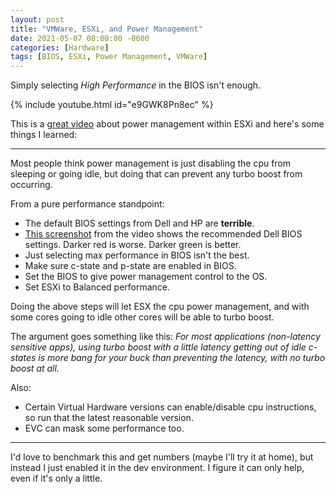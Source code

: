 ```yaml
---
layout: post
title: "VMWare, ESXi, and Power Management"
date: 2021-05-07 08:00:00 -0600
categories: [Hardware]
tags: [BIOS, ESXi, Power Management, VMWare]
---
```


Simply selecting *High Performance* in the BIOS isn't enough.

{% include youtube.html id="e9GWK8Pn8ec" %}

This is a [great video](https://www.youtube.com/watch?v=e9GWK8Pn8ec) about power management within ESXi and here's some things I learned:

---

Most people think power management is just disabling the cpu from sleeping or going idle, but doing that can prevent any turbo boost from occurring.

From a pure performance standpoint:

* The default BIOS settings from Dell and HP are **terrible**.
* [This screenshot](/assets/2021/05/vmware-dell-power-settings.png) from the video shows the recommended Dell BIOS settings. Darker red is worse. Darker green is better.
* Just selecting max performance in BIOS isn't the best.
* Make sure c-state and p-state are enabled in BIOS.
* Set the BIOS to give power management control to the OS.
* Set ESXi to Balanced performance.

Doing the above steps will let ESX the cpu power management, and with some cores going to idle other cores will be able to turbo boost.

The argument goes something like this: *For most applications (non-latency sensitive apps), using turbo boost with a little latency getting out of idle c-states is more bang for your buck than preventing the latency, with no turbo boost at all.*

Also:

* Certain Virtual Hardware versions can enable/disable cpu instructions, so run that the latest reasonable version.
* EVC can mask some performance too.

---

I'd love to benchmark this and get numbers (maybe I'll try it at home), but instead I just enabled it in the dev environment. I figure it can only help, even if it's only a little.
